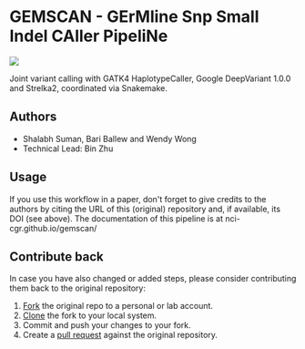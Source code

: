 # GEMSCAN - GErMline Snp Small Indel CAller PipeliNe 
![](https://nci-cgr.github.io/GEMSCAN/gemscan_logo.png)

Joint variant calling with GATK4 HaplotypeCaller, Google DeepVariant 1.0.0 and Strelka2, coordinated via Snakemake.

## Authors

* Shalabh Suman, Bari Ballew and Wendy Wong 
* Technical Lead: Bin Zhu

## Usage

If you use this workflow in a paper, don't forget to give credits to the authors by citing the URL of this (original) repository and, if available, its DOI (see above). The documentation of this pipeline is at nci-cgr.github.io/gemscan/

## Contribute back

In case you have also changed or added steps, please consider contributing them back to the original repository:

1. [Fork](https://help.github.com/en/articles/fork-a-repo) the original repo to a personal or lab account.
2. [Clone](https://help.github.com/en/articles/cloning-a-repository) the fork to your local system.
3. Commit and push your changes to your fork.
4. Create a [pull request](https://help.github.com/en/articles/creating-a-pull-request) against the original repository.
